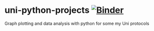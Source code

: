 # uni-python-projects [![Binder](https://mybinder.org/badge_logo.svg)](https://mybinder.org/v2/gh/schueppe/uni-python-projects/main)
Graph plotting and data analysis with python for some my Uni protocols
